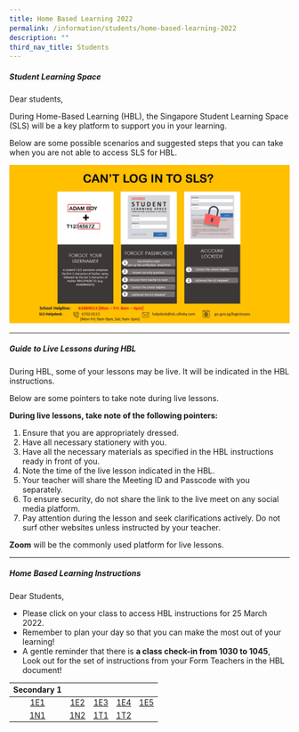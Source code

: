 ```yaml
---
title: Home Based Learning 2022
permalink: /information/students/home-based-learning-2022
description: ""
third_nav_title: Students
---
```

##### Student Learning Space
Dear students,&nbsp;  
  
During Home-Based Learning (HBL), the Singapore Student Learning Space (SLS) will be a key platform to support you in your learning.  
  
Below are some possible scenarios and suggested steps that you can take when you are not able to access SLS for HBL.

![](/images/Steps%20to%20login%20to%20SLS.jpg)

---------------------
##### Guide to Live Lessons during HBL
During HBL, some of your lessons may be live. It will be indicated in the HBL instructions. 

Below are some pointers to take note during live lessons.  
  
**During live lessons, take note of the following pointers:**
1. Ensure that you are appropriately dressed.
2. Have all necessary stationery with you.  
3. Have all the necessary materials as specified in the HBL instructions ready in front of you.
4. Note the time of the live lesson indicated in the HBL.
5. Your teacher will share the Meeting ID and Passcode with you separately.
6. To ensure security, do not share the link to the live meet on any social media platform.
7. Pay attention during the lesson and seek clarifications actively. Do not surf other websites unless instructed by your teacher.
    
**Zoom** will be the commonly used platform for live lessons.

-------------------------
##### Home Based Learning Instructions

Dear Students,  
* Please click on your class to access HBL instructions for 25 March 2022.  
* Remember to plan your day so that you can make the most out of your learning! 
* A gentle reminder that there is **a class check-in from 1030 to 1045**, Look out for the set of instructions from your Form Teachers in the HBL document!

| Secondary 1 |     |     |     |     |
|:-----------:|:---:|:---:|:---:|:---:|
| [1E1](https://docs.google.com/document/d/17-bg7RcHWwtxZGt1EP1c31wdDEoswm_qbxIBeAw7k7g/edit) | [1E2](https://docs.google.com/document/d/1GBioB3FhsNUmMJUwfPAyUD-naAKZlBlPUIb3n-_KUYU/edit) | [1E3](https://docs.google.com/document/d/1zWcUKKi2I3p2wL2WqdfB4YAy6q4GVSzo3YbmVE0upgY/edit) | [1E4](https://docs.google.com/document/d/1v21irUM--LWXNVM5blILBmKf4LuMMZ0DXB_pDAOt_68/edit) | [1E5](https://docs.google.com/document/d/1pE4766XCUCBMeCZdOgqBljdo1VD_7Cb8paSHv4G1cLY/edit) |
| [1N1](https://docs.google.com/document/d/1QcHWgowveIdQYYLAtKmL8Cf5J5dcXdKO832PH35v4Qk/edit) | [1N2](https://docs.google.com/document/d/1487XUw_dRcmYIcUo_jiF3GcUKk-SAOz7cJTIpHcKwmY/edit) | [1T1](https://docs.google.com/document/d/1eljAqc-MeT8CLslfNUpcQGSD9y72mO6fj77zUySSjPg/edit) | [1T2](https://docs.google.com/document/d/1fteSBerFvZxGGNODMI-dzitagRwL0jD0GS2rQ28aGsg/edit) |     |